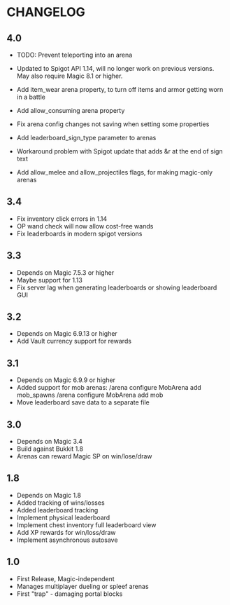 # CHANGELOG

## 4.0

 - TODO: Prevent teleporting into an arena

 - Updated to Spigot API 1.14, will no longer work on previous versions. May also require Magic 8.1 or higher.
 - Add item_wear arena property, to turn off items and armor getting worn in a battle
 - Add allow_consuming arena property
 - Fix arena config changes not saving when setting some properties
 - Add leaderboard_sign_type parameter to arenas
 - Workaround problem with Spigot update that adds &r at the end of sign text
 - Add allow_melee and allow_projectiles flags, for making magic-only arenas

## 3.4

 - Fix inventory click errors in 1.14
 - OP wand check will now allow cost-free wands
 - Fix leaderboards in modern spigot versions

## 3.3

 - Depends on Magic 7.5.3 or higher
 - Maybe support for 1.13
 - Fix server lag when generating leaderboards or showing leaderboard GUI

## 3.2

 - Depends on Magic 6.9.13 or higher
 - Add Vault currency support for rewards

## 3.1

 - Depends on Magic 6.9.9 or higher
 - Added support for mob arenas:
   /arena configure MobArena add mob_spawns
   /arena configure MobArena add mob
 - Move leaderboard save data to a separate file

## 3.0
 - Depends on Magic 3.4
 - Build against Bukkit 1.8
 - Arenas can reward Magic SP on win/lose/draw

## 1.8

 - Depends on Magic 1.8
 - Added tracking of wins/losses
 - Added leaderboard tracking
 - Implement physical leaderboard
 - Implement chest inventory full leaderboard view
 - Add XP rewards for win/loss/draw
 - Implement asynchronous autosave

## 1.0

 - First Release, Magic-independent
 - Manages multiplayer dueling or spleef arenas
 - First "trap" - damaging portal blocks
